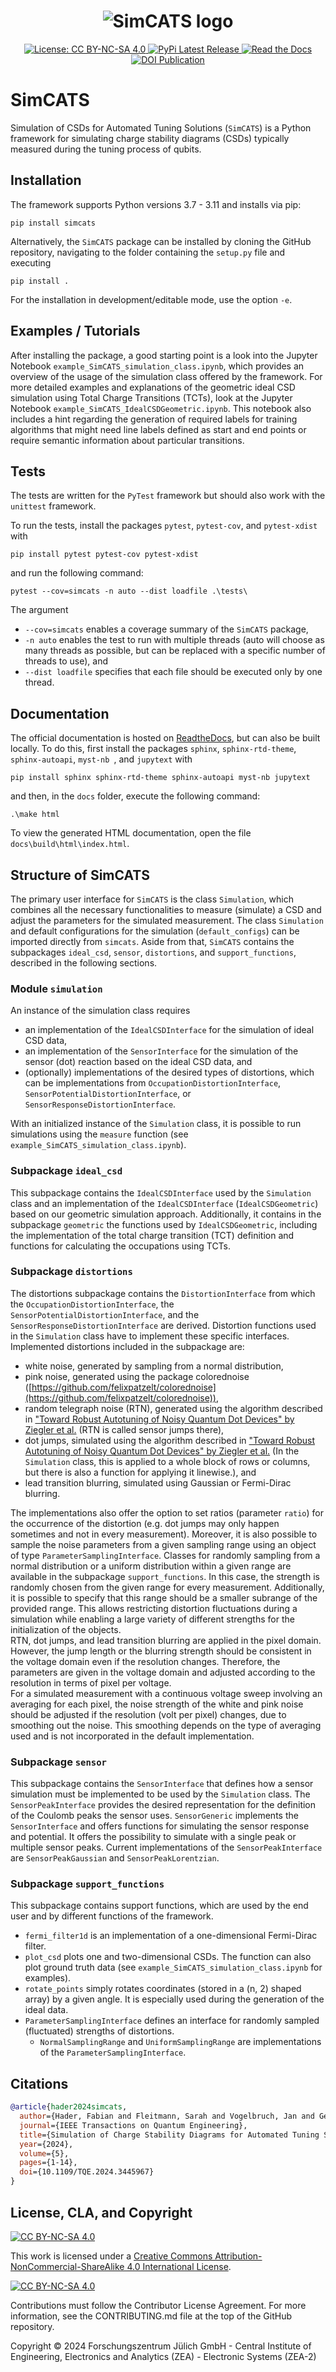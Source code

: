<h1 align="center">
  <img src="https://raw.githubusercontent.com/f-hader/SimCATS/main/SimCATS_symbol.svg" alt="SimCATS logo">
  <br>
</h1>

<div align="center">
  <a href="https://github.com/f-hader/SimCATS/blob/main/LICENSE">
    <img src="https://img.shields.io/badge/License-CC%20BY--NC--SA%204.0-lightgrey.svg" alt="License: CC BY-NC-SA 4.0"/>
  </a>
  <a href="https://pypi.org/project/simcats/">
    <img src="https://img.shields.io/pypi/v/simcats.svg" alt="PyPi Latest Release"/>
  </a>
  <a href="https://simcats.readthedocs.io/en/latest/">
    <img src="https://img.shields.io/readthedocs/simcats" alt="Read the Docs"/>
  </a>
  <a href="https://doi.org/10.1109/TQE.2024.3445967">
    <img src="https://img.shields.io/badge/DOI-10.1109/TQE.2024.3445967-007ec6.svg" alt="DOI Publication"/>
  </a>
</div>

# SimCATS

Simulation of CSDs for Automated Tuning Solutions (`SimCATS`) is a Python framework for simulating charge stability 
diagrams (CSDs) typically measured during the tuning process of qubits.

## Installation

The framework supports Python versions 3.7 - 3.11 and installs via pip:
```
pip install simcats
```

Alternatively, the `SimCATS` package can be installed by cloning the GitHub repository, navigating to the folder 
containing the `setup.py` file and executing

```
pip install .
```

For the installation in development/editable mode, use the option `-e`.

## Examples / Tutorials
After installing the package, a good starting point is a look into the Jupyter Notebook 
`example_SimCATS_simulation_class.ipynb`, which provides an overview of the usage of the simulation class offered by 
the framework. 
For more detailed examples and explanations of the geometric ideal CSD simulation using Total Charge Transitions (TCTs), look at the Jupyter Notebook `example_SimCATS_IdealCSDGeometric.ipynb`. This notebook also includes a hint
regarding the generation of required labels for training algorithms that might need line labels defined as start and
end points or require semantic information about particular transitions.

## Tests

The tests are written for the `PyTest` framework but should also work with the `unittest` framework.

To run the tests, install the packages `pytest`, `pytest-cov`, and `pytest-xdist` with

```
pip install pytest pytest-cov pytest-xdist
```

and run the following command:

```
pytest --cov=simcats -n auto --dist loadfile .\tests\
```

The argument 
- `--cov=simcats` enables a coverage summary of the `SimCATS` package,
- `-n auto` enables the test to run with multiple threads (auto will choose as many threads as possible, but can be replaced with a specific number of threads to use), and
- `--dist loadfile` specifies that each file should be executed only by one thread.

<!-- start sec:documentation -->
## Documentation

The official documentation is hosted on [ReadtheDocs](https://simcats.readthedocs.io), but can also be built locally.
To do this, first install the packages `sphinx`, `sphinx-rtd-theme`, `sphinx-autoapi`, `myst-nb `, and `jupytext` with

```
pip install sphinx sphinx-rtd-theme sphinx-autoapi myst-nb jupytext
```

and then, in the `docs` folder, execute the following command:

```
.\make html
```

To view the generated HTML documentation, open the file `docs\build\html\index.html`.
<!-- end sec:documentation -->

## Structure of SimCATS

The primary user interface for `SimCATS` is the class `Simulation`, which combines all the necessary functionalities to
measure (simulate) a CSD and adjust the parameters for the simulated measurement. The class `Simulation` and default
configurations for the simulation (`default_configs`) can be imported directly from `simcats`. Aside from that,
`SimCATS` contains the subpackages `ideal_csd`, `sensor`, `distortions`, and `support_functions`, described in
the following sections.

### Module `simulation`

An instance of the simulation class requires

-   an implementation of the `IdealCSDInterface` for the simulation of ideal CSD data,
-   an implementation of the `SensorInterface` for the simulation of the sensor (dot) reaction based on the ideal CSD
data, and
-   (optionally) implementations of the desired types of distortions, which can be implementations from `OccupationDistortionInterface`, `SensorPotentialDistortionInterface`, or `SensorResponseDistortionInterface`.

With an initialized instance of the `Simulation` class, it is possible to run simulations using the `measure` function
(see `example_SimCATS_simulation_class.ipynb`).

### Subpackage `ideal_csd`

This subpackage contains the `IdealCSDInterface` used by the `Simulation` class  and an implementation of
the `IdealCSDInterface` (`IdealCSDGeometric`) based on our geometric simulation approach.
Additionally, it contains in the subpackage `geometric` the functions used by `IdealCSDGeometric`, including the
implementation of the total charge transition (TCT) definition and functions for calculating the occupations using TCTs.

### Subpackage `distortions`

The distortions subpackage contains the `DistortionInterface` from which the `OccupationDistortionInterface`, the 
`SensorPotentialDistortionInterface`, and the `SensorResponseDistortionInterface` are derived. Distortion functions used
in the `Simulation` class have to implement these specific interfaces. Implemented distortions included in the
subpackage are:

-   white noise, generated by sampling from a normal distribution,
-   pink noise, generated using the package colorednoise ([https://github.com/felixpatzelt/colorednoise](https://github.com/felixpatzelt/colorednoise)),
-   random telegraph noise (RTN), generated using the algorithm described in ["Toward Robust Autotuning of Noisy Quantum Dot Devices" by Ziegler et al.](https://doi.org/10.1103/PhysRevApplied.17.024069) (RTN is called sensor jumps there),
-   dot jumps, simulated using the algorithm described in ["Toward Robust Autotuning of Noisy Quantum Dot Devices" by Ziegler et al.](https://doi.org/10.1103/PhysRevApplied.17.024069) (In the `Simulation` class, this is applied to a whole block of rows or columns, but there is also a function for applying it linewise.), and
-   lead transition blurring, simulated using Gaussian or Fermi-Dirac blurring.

The implementations also offer the option to set ratios (parameter `ratio`) for the occurrence of the distortion (e.g. dot jumps may only happen sometimes and not in every measurement). Moreover, it is also possible to sample the
noise parameters from a given sampling range using an object of type `ParameterSamplingInterface`.
Classes for randomly sampling from a normal distribution or a uniform distribution within a given range are available in
the subpackage `support_functions`.
In this case, the strength is randomly chosen from the given range for every measurement.
Additionally, it is possible to specify that this range should be a smaller subrange of the provided range.
This allows restricting distortion fluctuations during a simulation while enabling a large variety of different strengths
for the initialization of the objects. <br>
RTN, dot jumps, and lead transition blurring are applied in the pixel domain. However, the jump length or the blurring strength should be consistent in the voltage domain even if the resolution changes. Therefore, the parameters
are given in the voltage domain and adjusted according to the resolution in terms of pixel per voltage. <br>
For a simulated measurement with a continuous voltage sweep involving an averaging for each pixel, the noise strength of the
white and pink noise should be adjusted if the resolution (volt per pixel) changes, due to smoothing out the noise. This smoothing depends on the type of averaging used and is not incorporated in the default implementation.

### Subpackage `sensor`

This subpackage contains the `SensorInterface` that defines how a sensor simulation must be implemented to be used by the `Simulation` class. The `SensorPeakInterface` provides the desired representation for the definition of the Coulomb peaks the sensor uses. `SensorGeneric` implements the `SensorInterface` and offers functions for simulating the sensor response and potential. It offers the possibility to simulate with a single peak or multiple sensor peaks. Current implementations of the `SensorPeakInterface` are `SensorPeakGaussian` and `SensorPeakLorentzian`.

### Subpackage `support_functions`

This subpackage contains support functions, which are used by the end user and by different functions of the framework.  
- `fermi_filter1d` is an implementation of a one-dimensional Fermi-Dirac filter.
- `plot_csd` plots one and two-dimensional CSDs. The function can also plot ground truth data (see `example_SimCATS_simulation_class.ipynb` for examples).  
- `rotate_points` simply rotates coordinates (stored in a (n, 2) shaped array) by a given angle. It is especially used during the generation of the ideal data.
- `ParameterSamplingInterface` defines an interface for randomly sampled (fluctuated) strengths of distortions.
  - `NormalSamplingRange` and `UniformSamplingRange` are implementations of the `ParameterSamplingInterface`.

## Citations

```bibtex
@article{hader2024simcats,
  author={Hader, Fabian and Fleitmann, Sarah and Vogelbruch, Jan and Geck, Lotte and Waasen, Stefan van},
  journal={IEEE Transactions on Quantum Engineering}, 
  title={Simulation of Charge Stability Diagrams for Automated Tuning Solutions (SimCATS)}, 
  year={2024},
  volume={5},
  pages={1-14},
  doi={10.1109/TQE.2024.3445967}
}
```

## License, CLA, and Copyright

[![CC BY-NC-SA 4.0][cc-by-nc-sa-shield]][cc-by-nc-sa]

This work is licensed under a
[Creative Commons Attribution-NonCommercial-ShareAlike 4.0 International License][cc-by-nc-sa].

[![CC BY-NC-SA 4.0][cc-by-nc-sa-image]][cc-by-nc-sa]

[cc-by-nc-sa]: http://creativecommons.org/licenses/by-nc-sa/4.0/
[cc-by-nc-sa-image]: https://licensebuttons.net/l/by-nc-sa/4.0/88x31.png
[cc-by-nc-sa-shield]: https://img.shields.io/badge/License-CC%20BY--NC--SA%204.0-lightgrey.svg

Contributions must follow the Contributor License Agreement. For more information, see the CONTRIBUTING.md file at the top of the GitHub repository.

Copyright © 2024 Forschungszentrum Jülich GmbH - Central Institute of Engineering, Electronics and Analytics (ZEA) - Electronic Systems (ZEA-2)
